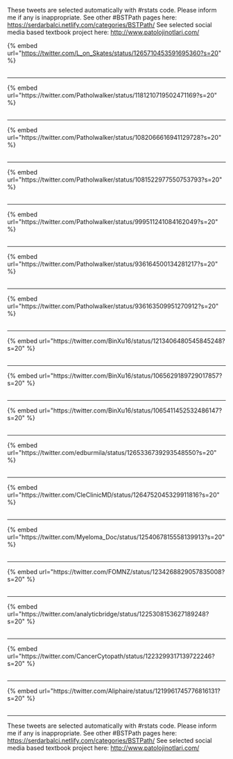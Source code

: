 

These tweets are selected automatically with #rstats code. Please inform me if any is inappropriate.
See other #BSTPath pages here: https://serdarbalci.netlify.com/categories/BSTPath/ 
See selected social media based textbook project here: http://www.patolojinotlari.com/

{% embed url="https://twitter.com/L_on_Skates/status/1265710453591695360?s=20" %}<br>
<br>
<hr>
{% embed url="https://twitter.com/Patholwalker/status/1181210719502471169?s=20" %}<br>
<br>
<hr>
{% embed url="https://twitter.com/Patholwalker/status/1082066616941129728?s=20" %}<br>
<br>
<hr>
{% embed url="https://twitter.com/Patholwalker/status/1081522977550753793?s=20" %}<br>
<br>
<hr>
{% embed url="https://twitter.com/Patholwalker/status/999511241084162049?s=20" %}<br>
<br>
<hr>
{% embed url="https://twitter.com/Patholwalker/status/936164500134281217?s=20" %}<br>
<br>
<hr>
{% embed url="https://twitter.com/Patholwalker/status/936163509951270912?s=20" %}<br>
<br>
<hr>
{% embed url="https://twitter.com/BinXu16/status/1213406480545845248?s=20" %}<br>
<br>
<hr>
{% embed url="https://twitter.com/BinXu16/status/1065629189729017857?s=20" %}<br>
<br>
<hr>
{% embed url="https://twitter.com/BinXu16/status/1065411452532486147?s=20" %}<br>
<br>
<hr>
{% embed url="https://twitter.com/edburmila/status/1265336739293548550?s=20" %}<br>
<br>
<hr>
{% embed url="https://twitter.com/CleClinicMD/status/1264752045329911816?s=20" %}<br>
<br>
<hr>
{% embed url="https://twitter.com/Myeloma_Doc/status/1254067815558139913?s=20" %}<br>
<br>
<hr>
{% embed url="https://twitter.com/FOMNZ/status/1234268829057835008?s=20" %}<br>
<br>
<hr>
{% embed url="https://twitter.com/analyticbridge/status/1225308153627189248?s=20" %}<br>
<br>
<hr>
{% embed url="https://twitter.com/CancerCytopath/status/1223299317139722246?s=20" %}<br>
<br>
<hr>
{% embed url="https://twitter.com/Aliphaire/status/1219961745776816131?s=20" %}<br>
<br>
<hr>


These tweets are selected automatically with #rstats code. Please inform me if any is inappropriate.
See other #BSTPath pages here: https://serdarbalci.netlify.com/categories/BSTPath/ 
See selected social media based textbook project here: http://www.patolojinotlari.com/
